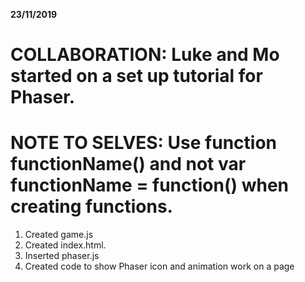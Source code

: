 **23/11/2019**
# COLLABORATION: Luke and Mo started on a set up tutorial for Phaser.
# NOTE TO SELVES: Use function functionName() and not var functionName = function() when creating functions.
1. Created game.js
2. Created index.html.
3. Inserted phaser.js
4. Created code to show Phaser icon and animation work on a page